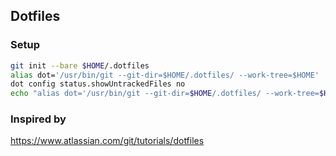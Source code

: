 ## Dotfiles

### Setup

```zsh
git init --bare $HOME/.dotfiles
alias dot='/usr/bin/git --git-dir=$HOME/.dotfiles/ --work-tree=$HOME'
dot config status.showUntrackedFiles no
echo "alias dot='/usr/bin/git --git-dir=$HOME/.dotfiles/ --work-tree=$HOME'" >> ~/.zshrc
```

### Inspired by

https://www.atlassian.com/git/tutorials/dotfiles
